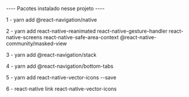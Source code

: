---- Pacotes instalado nesse projeto ----

1 - yarn add @react-navigation/native

2 - yarn add react-native-reanimated react-native-gesture-handler react-native-screens react-native-safe-area-context @react-native-community/masked-view

3 - yarn add @react-navigation/stack

4 - yarn add @react-navigation/bottom-tabs

5 - yarn add  react-native-vector-icons --save

6 - react-native link react-native-vector-icons
